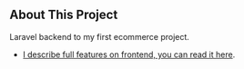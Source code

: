 ## About This Project

Laravel backend to my first ecommerce project.

-   [I describe full features on frontend, you can read it here](https://github.com/DamianBigos1500/project-shop-laravel-client).
